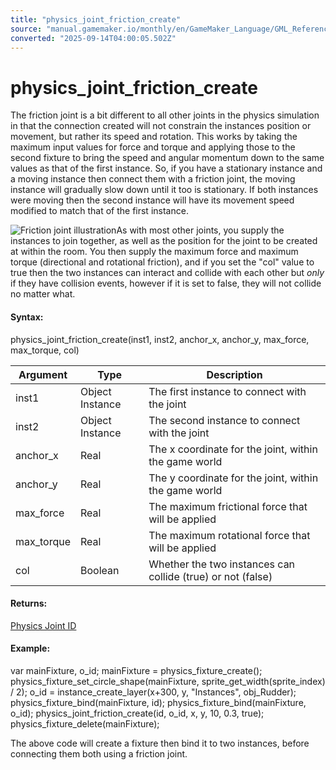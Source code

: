 ```yaml
---
title: "physics_joint_friction_create"
source: "manual.gamemaker.io/monthly/en/GameMaker_Language/GML_Reference/Physics/Joints/physics_joint_friction_create.htm"
converted: "2025-09-14T04:00:05.502Z"
---
```


# physics\_joint\_friction\_create

The friction joint is a bit different to all other joints in the physics simulation in that the connection created will not constrain the instances position or movement, but rather its speed and rotation. This works by taking the maximum input values for force and torque and applying those to the second fixture to bring the speed and angular momentum down to the same values as that of the first instance. So, if you have a stationary instance and a moving instance then connect them with a friction joint, the moving instance will gradually slow down until it too is stationary. If both instances were moving then the second instance will have its movement speed modified to match that of the first instance.

![Friction joint illustration](../../../../assets/Images/Scripting_Reference/GML/Reference/Physics/friction_joint_image.png)As with most other joints, you supply the instances to join together, as well as the position for the joint to be created at within the room. You then supply the maximum force and maximum torque (directional and rotational friction), and if you set the "col" value to true then the two instances can interact and collide with each other but _only_ if they have collision events, however if it is set to false, they will not collide no matter what.

#### Syntax:

physics\_joint\_friction\_create(inst1, inst2, anchor\_x, anchor\_y, max\_force, max\_torque, col)

| Argument | Type | Description |
| --- | --- | --- |
| inst1 | Object Instance | The first instance to connect with the joint |
| inst2 | Object Instance | The second instance to connect with the joint |
| anchor_x | Real | The x coordinate for the joint, within the game world |
| anchor_y | Real | The y coordinate for the joint, within the game world |
| max_force | Real | The maximum frictional force that will be applied |
| max_torque | Real | The maximum rotational force that will be applied |
| col | Boolean | Whether the two instances can collide (true) or not (false) |

#### Returns:

[Physics Joint ID](Joints.md)

#### Example:

var mainFixture, o\_id;
mainFixture = physics\_fixture\_create();
physics\_fixture\_set\_circle\_shape(mainFixture, sprite\_get\_width(sprite\_index) / 2);
o\_id = instance\_create\_layer(x+300, y, "Instances", obj\_Rudder);
physics\_fixture\_bind(mainFixture, id);
physics\_fixture\_bind(mainFixture, o\_id);
physics\_joint\_friction\_create(id, o\_id, x, y, 10, 0.3, true);
physics\_fixture\_delete(mainFixture);

The above code will create a fixture then bind it to two instances, before connecting them both using a friction joint.
